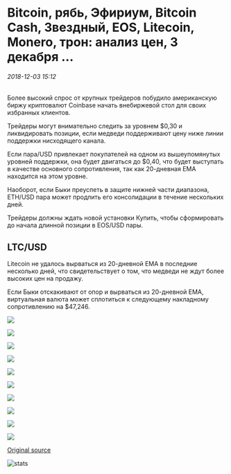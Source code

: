 # Bitcoin, рябь, Эфириум, Bitcoin Cash, Звездный, EOS, Litecoin, Monero, трон: анализ цен, 3 декабря ...

###### 2018-12-03 15:12

Более высокий спрос от крупных трейдеров побудило американскую биржу криптовалют Coinbase начать внебиржевой стол для своих избранных клиентов.

Трейдеры могут внимательно следить за уровнем $0,30 и ликвидировать позиции, если медведи поддерживают цену ниже линии поддержки нисходящего канала.

Если пара/USD привлекает покупателей на одном из вышеупомянутых уровней поддержки, она будет двигаться до $0,40, что будет выступать в качестве основного сопротивления, так как 20-дневная EMA находится на этом уровне.

Наоборот, если Быки преуспеть в защите нижней части диапазона, ETH/USD пара может продлить его консолидации в течение нескольких дней.

Трейдеры должны ждать новой установки Купить, чтобы сформировать до начала длинной позиции в EOS/USD пары.

## LTC/USD

Litecoin не удалось вырваться из 20-дневной EMA в последние несколько дней, что свидетельствует о том, что медведи не ждут более высоких цен на продажу.

Если Быки отскакивают от опор и вырваться из 20-дневной EMA, виртуальная валюта может сплотиться к следующему накладному сопротивлению на $47,246.

![](https://s3.cointelegraph.com/storage/uploads/view/8c0c831ec8a02626d78d011dc178e5fd.png)

![](https://s3.cointelegraph.com/storage/uploads/view/da3204de715946cfc4d8bb15ac0b5713.png)

![](https://s3.cointelegraph.com/storage/uploads/view/c5d122dc367ac9669d1cfd688f6176c8.png)

![](https://s3.cointelegraph.com/storage/uploads/view/8a74fe8cba4b92fa297312e3a5e4d6b3.png)

![](https://s3.cointelegraph.com/storage/uploads/view/527cfb2131480346a6aca5733ad1dfb7.png)

![](https://s3.cointelegraph.com/storage/uploads/view/9b0b4b160276ef941044917e0d083240.png)

![](https://s3.cointelegraph.com/storage/uploads/view/907349b41e3ae0a26c494abdb903eb13.png)

![](https://s3.cointelegraph.com/storage/uploads/view/952411318190744015b156c36ce51cf1.png)

![](https://s3.cointelegraph.com/storage/uploads/view/058b228a87711cb1e32bdd907cbec061.png)

![](https://s3.cointelegraph.com/storage/uploads/view/be355be1dcf2b4124fb7cf6483abf846.png)

[Original source](https://cointelegraph.com/news/bitcoin-ripple-ethereum-bitcoin-cash-stellar-eos-litecoin-cardano-monero-tron-price-analysis-dec-3)

![stats](https://c.statcounter.com/11760860/0/a89fa40b/1/ "stats")